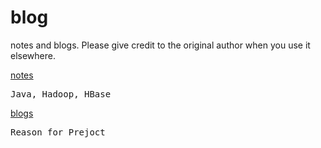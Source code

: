 # blog
notes and blogs. Please give credit to the original author when you use it elsewhere.

[notes](https://github.com/darkdown/blog/tree/master/notes)
<pre>
Java, Hadoop, HBase
</pre>
[blogs](https://github.com/darkdown/blog/tree/master/blogs)
<pre>
Reason for Prejoct
</pre>
